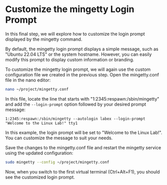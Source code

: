 # Customize the mingetty Login Prompt

In this final step, we will explore how to customize the login prompt displayed by the mingetty command.

By default, the mingetty login prompt displays a simple message, such as "Ubuntu 22.04 LTS" or the system hostname. However, you can easily modify this prompt to display custom information or branding.

To customize the mingetty login prompt, we will again use the custom configuration file we created in the previous step. Open the mingetty.conf file in the nano editor:

```bash
nano ~/project/mingetty.conf
```

In this file, locate the line that starts with "1:2345:respawn:/sbin/mingetty" and add the `--login-prompt` option followed by your desired prompt message:

```
1:2345:respawn:/sbin/mingetty --autologin labex --login-prompt "Welcome to the Linux Lab!" tty1
```

In this example, the login prompt will be set to "Welcome to the Linux Lab!". You can customize the message to suit your needs.

Save the changes to the mingetty.conf file and restart the mingetty service using the updated configuration:

```bash
sudo mingetty --config ~/project/mingetty.conf
```

Now, when you switch to the first virtual terminal (Ctrl+Alt+F1), you should see the customized login prompt.
